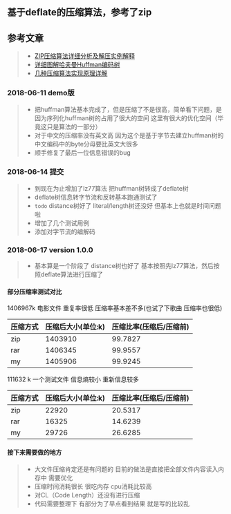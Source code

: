 ## 基于deflate的压缩算法，参考了zip

## 参考文章
> - [ZIP压缩算法详细分析及解压实例解释](https://www.cnblogs.com/esingchan/p/3958962.html)
> - [详细图解哈夫曼Huffman编码树](https://blog.csdn.net/FX677588/article/details/70767446)
> - [几种压缩算法实现原理详解](https://blog.csdn.net/ghevinn/article/details/45747465)

### 2018-06-11  demo版

> - 把huffman算法基本完成了，但是压缩了不是很高，简单看下问题，是因为序列化huffman树的占用了很大的空间 这里有很大的优化空间（毕竟这只是算法的一部分）
> - 对于中文的压缩率没有英文高  因为这个是基于字节去建立huffman树的 中文编码中的byte分母要比英文大很多
> - 顺手修复了最后一位信息错误的bug

### 2018-06-14 提交

> - 到现在为止增加了lz77算法 把huffman树转成了deflate树
> - deflate树信息转字节流和反转基本跑通测试了
> - `todo` distance树好了 literal/length树还没好 但基本上也就是时间问题啦
> - 增加了几个测试用例
> - 添加对字节流的编解码

### 2018-06-17 version 1.0.0

> - 基本算是一个阶段了 distance树也好了 基本按照先lz77算法，然后按照deflate算法进行压缩了

#### 部分压缩率测试对比

1406967k 电影文件 重复率很低 压缩率基本差不多(也试了下歌曲 压缩率也很低)

  |压缩方式|压缩后大小(单位:k)|压缩比率(压缩后/压缩前)|
  |:--|:--|:--|
  | zip | 1403910 | 99.7827|
  | rar | 1406345 | 99.9557 |
  | my | 1405906 | 99.9245 |

111632  k 一个测试文件 信息熵较小 重新信息较多

  |压缩方式|压缩后大小(单位:k)|压缩比率(压缩后/压缩前)|
  |:--|:--|:--|
  | zip | 22920 | 20.5317|
  | rar | 16325 | 14.6239 |
  | my | 29726 | 26.6285 |


#### 接下来需要做的地方

> - 大文件压缩肯定还是有问题的 目前的做法是直接把全部文件内容读入内存中 需要优化
> - 压缩时间消耗很长 很吃内存  cpu消耗比较高
> - 对CL（Code Length）还没有进行压缩
> - 代码需要整理下 有部分为了早点看到结果 就是写的比较乱